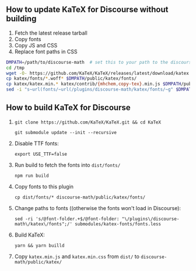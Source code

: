 
## How to update KaTeX for Discourse without building

1. Fetch the latest release tarball
2. Copy fonts
3. Copy JS and CSS
4. Replace font paths in CSS

```bash
DMPATH=/path/to/discourse-math  # set this to your path to the discourse-math repo
cd /tmp
wget -O- https://github.com/KaTeX/KaTeX/releases/latest/download/katex.tar.gz | tar -zx
cp katex/fonts/*.woff* $DMPATH/public/katex/fonts/
cp katex/katex.min.* katex/contrib/{mhchem,copy-tex}.min.js $DMPATH/public/katex/
sed -i "s~url(fonts/~url(/plugins/discourse-math/katex/fonts/~g" $DMPATH/public/katex/katex.min.css
```

## How to build KaTeX for Discourse

1. `git clone https://github.com/KaTeX/KaTeX.git && cd KaTeX`

    `git submodule update --init --recursive`

2. Disable TTF fonts:

   `export USE_TTF=false`

3. Run build to fetch the fonts into `dist/fonts/`

   `npm run build`

4. Copy fonts to this plugin

   `cp dist/fonts/* discourse-math/public/katex/fonts/`

5. Change paths to fonts ((otherwise the fonts won't load in Discourse):

    `sed -ri 's/@font-folder.+$/@font-folder:
"\/plugins\/discourse-math\/katex\/fonts";/'
submodules/katex-fonts/fonts.less`

3. Build KaTeX:

   `yarn && yarn builld`

4. Copy `katex.min.js` and `katex.min.css` from `dist/` to
`discourse-math/public/katex/`


